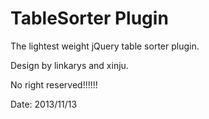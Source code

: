 TableSorter Plugin
===========

The lightest weight jQuery table sorter plugin.

Design by linkarys and xinju.

No right reserved!!!!!!

Date: 2013/11/13
